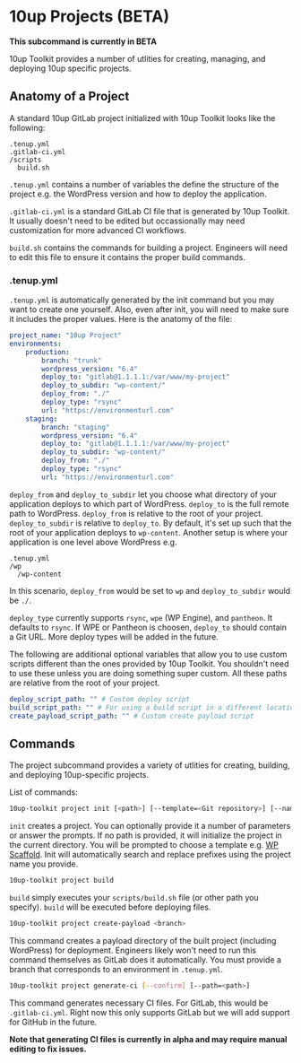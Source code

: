 # 10up Projects (BETA)

**This subcommand is currently in BETA**

10up Toolkit provides a number of utlities for creating, managing, and deploying 10up specific projects.

## Anatomy of a Project

A standard 10up GitLab project initialized with 10up Toolkit looks like the following:

```
.tenup.yml
.gitlab-ci.yml
/scripts
  build.sh
```

`.tenup.yml` contains a number of variables the define the structure of the project e.g. the WordPress version and how to deploy the application.

`.gitlab-ci.yml` is a standard GitLab CI file that is generated by 10up Toolkit. It usually doesn't need to be edited but occassionally may need customization for more advanced CI workflows.

`build.sh` contains the commands for building a project. Engineers will need to edit this file to ensure it contains the proper build commands.

### .tenup.yml

`.tenup.yml` is automatically generated by the init command but you may want to create one yourself. Also, even after init, you will need to make sure it includes the proper values. Here is the anatomy of the file:

```yaml
project_name: "10up Project"
environments:
	production:
		branch: "trunk"
		wordpress_version: "6.4"
		deploy_to: "gitlab@1.1.1.1:/var/www/my-project"
		deploy_to_subdir: "wp-content/"
		deploy_from: "./"
		deploy_type: "rsync"
		url: "https://environmenturl.com"
	staging:
		branch: "staging"
		wordpress_version: "6.4"
		deploy_to: "gitlab@1.1.1.1:/var/www/my-project"
		deploy_to_subdir: "wp-content/"
		deploy_from: "./"
		deploy_type: "rsync"
		url: "https://environmenturl.com"
```

`deploy_from` and `deploy_to_subdir` let you choose what directory of your application deploys to which part of WordPress. `deploy_to` is the full remote path to WordPress. `deploy_from` is relative to the root of your project. `deploy_to_subdir` is relative to `deploy_to`. By default, it's set up such that the root of your application deploys to `wp-content`. Another setup is where your application is one level above WordPress e.g.

```
.tenup.yml
/wp
  /wp-content
```

In this scenario, `deploy_from` would be set to `wp` and `deploy_to_subdir` would be `./`.

`deploy_type` currently supports `rsync`, `wpe` (WP Engine), and `pantheon`. It defaults to `rsync`. If WPE or Pantheon is choosen, `deploy_to` should contain a Git URL. More deploy types will be added in the future.

The following are additional optional variables that allow you to use custom scripts different than the ones provided by 10up Toolkit. You shouldn't need to use these unless you are doing something super custom. All these paths are relative from the root of your project.

```yaml
deploy_script_path: "" # Custom deploy script
build_script_path: "" # For using a build script in a different location
create_payload_script_path: "" # Custom create payload script
```

## Commands

The project subcommand provides a variety of utlities for creating, building, and deploying 10up-specific projects.

List of commands:

```bash
10up-toolkit project init [<path>] [--template=<Git repository>] [--name=<Project Name>] [--confirm]
```

`init` creates a project. You can optionally provide it a number of parameters or answer the prompts. If no path is provided, it will initialize the project in the current directory. You will be prompted to choose a template e.g. [WP Scaffold](https://github.com/10up/wp-scaffold). Init will automatically search and replace prefixes using the project name you provide.

```bash
10up-toolkit project build
```

`build` simply executes your `scripts/build.sh` file (or other path you specify). `build` will be executed before deploying files.

```bash
10up-toolkit project create-payload <branch>
```

This command creates a payload directory of the built project (including WordPress) for deployment. Engineers likely won't need to run this command themselves as GitLab does it automatically. You must provide a branch that corresponds to an environment in `.tenup.yml`.

```bash
10up-toolkit project generate-ci [--confirm] [--path=<path>]
```

This command generates necessary CI files. For GitLab, this would be `.gitlab-ci.yml`. Right now this only supports GitLab but we will add support for GitHub in the future.

**Note that generating CI files is currently in alpha and may require manual editing to fix issues.**
